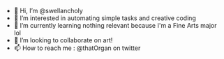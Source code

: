 - 👋 Hi, I’m @swellancholy
- 👀 I’m interested in automating simple tasks and creative coding
- 🌱 I’m currently learning nothing relevant because I'm a Fine Arts major lol
- 💞️ I’m looking to collaborate on art!
- 📫 How to reach me : @thatOrgan on twitter

<!---
swellancholy/swellancholy is a ✨ special ✨ repository because its `README.md` (this file) appears on your GitHub profile.
You can click the Preview link to take a look at your changes.
--->
